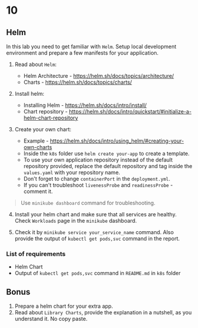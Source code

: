 # 10

## Helm

In this lab you need to get familiar with `Helm`. Setup local development environment and prepare a few manifests for your application.

1. Read about `Helm`:

   - Helm Architecture - https://helm.sh/docs/topics/architecture/
   - Charts - https://helm.sh/docs/topics/charts/

2. Install helm:

   - Installing Helm - https://helm.sh/docs/intro/install/
   - Chart repository - https://helm.sh/docs/intro/quickstart/#initialize-a-helm-chart-repository

3. Create your own chart:
   - Example - https://helm.sh/docs/intro/using_helm/#creating-your-own-charts
   - Inside the `k8s` folder use `helm create your-app` to create a template.
   - To use your own application repository instead of the default repository provided, replace the default repository and tag inside the `values.yaml` with your repository name.
   - Don't forget to change `containerPort` in the `deployment.yml`.
   - If you can't troubleshoot `livenessProbe` and `readinessProbe` - comment it.

> Use `minikube dashboard` command for troubleshooting.

4. Install your helm chart and make sure that all services are healthy. Check `Workloads` page in the `minikube` dashboard.

5. Check it by `minikube service your_service_name` command. Also provide the output of `kubectl get pods,svc` command in the report.

### List of requirements

- Helm Chart
- Output of `kubectl get pods,svc` command in `README.md` in `k8s` folder

## Bonus

1. Prepare a helm chart for your extra app.
2. Read about `Library Charts`, provide the explanation in a nutshell, as you understand it. No copy paste.
